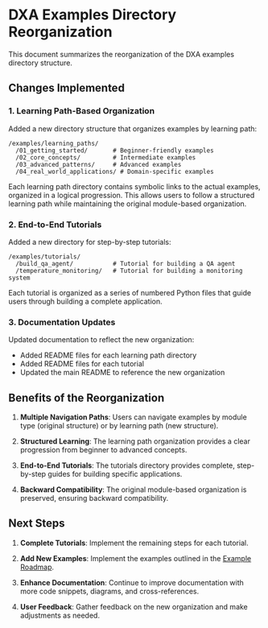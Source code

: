 # DXA Examples Directory Reorganization

This document summarizes the reorganization of the DXA examples directory structure.

## Changes Implemented

### 1. Learning Path-Based Organization

Added a new directory structure that organizes examples by learning path:

```
/examples/learning_paths/
  /01_getting_started/       # Beginner-friendly examples
  /02_core_concepts/         # Intermediate examples
  /03_advanced_patterns/     # Advanced examples
  /04_real_world_applications/ # Domain-specific examples
```

Each learning path directory contains symbolic links to the actual examples, organized in a logical progression. This allows users to follow a structured learning path while maintaining the original module-based organization.

### 2. End-to-End Tutorials

Added a new directory for step-by-step tutorials:

```
/examples/tutorials/
  /build_qa_agent/           # Tutorial for building a QA agent
  /temperature_monitoring/   # Tutorial for building a monitoring system
```

Each tutorial is organized as a series of numbered Python files that guide users through building a complete application.

### 3. Documentation Updates

Updated documentation to reflect the new organization:

- Added README files for each learning path directory
- Added README files for each tutorial
- Updated the main README to reference the new organization

## Benefits of the Reorganization

1. **Multiple Navigation Paths**: Users can navigate examples by module type (original structure) or by learning path (new structure).

2. **Structured Learning**: The learning path organization provides a clear progression from beginner to advanced concepts.

3. **End-to-End Tutorials**: The tutorials directory provides complete, step-by-step guides for building specific applications.

4. **Backward Compatibility**: The original module-based organization is preserved, ensuring backward compatibility.

## Next Steps

1. **Complete Tutorials**: Implement the remaining steps for each tutorial.

2. **Add New Examples**: Implement the examples outlined in the [Example Roadmap](EXAMPLE_ROADMAP.md).

3. **Enhance Documentation**: Continue to improve documentation with more code snippets, diagrams, and cross-references.

4. **User Feedback**: Gather feedback on the new organization and make adjustments as needed. 
